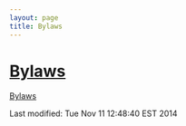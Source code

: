 ```yaml
---
layout: page
title: Bylaws
---
```




# [Bylaws](bylaws/PIFbylaws.pdf) 

[Bylaws](bylaws/PIFbylaws.pdf) 


<!-- hhmts start -->Last modified: Tue Nov 11 12:48:40 EST 2014 <!-- hhmts end -->
